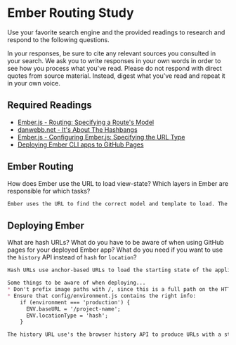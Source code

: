 # Ember Routing Study

Use your favorite search engine and the provided readings to research and
respond to the following questions.

In your responses, be sure to cite any relevant sources you consulted in your
search. We ask you to write responses in your own words in order to see how you
process what you've read. Please do not respond with direct quotes from source
material. Instead, digest what you've read and repeat it in your own voice.

## Required Readings

-   [Ember.js - Routing: Specifying a Route's Model](https://guides.emberjs.com/v2.11.0/routing/specifying-a-routes-model/)
-   [danwebb.net - It's About The Hashbangs](http://danwebb.net/2011/5/28/it-is-about-the-hashbangs)
-   [Ember.js - Configuring Ember.js: Specifying the URL Type](https://guides.emberjs.com/v2.11.0/configuring-ember/specifying-url-type/)
-   [Deploying Ember CLI apps to GitHub Pages](http://osxi.github.io/ember/github/git/2015/09/22/ember-cli-apps-on-github-pages.html)

## Ember Routing

How does Ember use the URL to load view-state? Which layers in Ember are
responsible for which tasks?

```md
Ember uses the URL to find the correct model and template to load. The router for the indicated route reads the URL and uses the model hook which returns Ember Data (or POJO, etc). After the data is finished loading, the template is rendered.
```

## Deploying Ember

What are hash URLs? What do you have to be aware of when using GitHub pages for
your deployed Ember app? What do you need if you want to use the `history` API
instead of `hash` for `location`?

```md
Hash URLs use anchor-based URLs to load the starting state of the application and keep it in sync as you move around the page. For example: #/posts/new takes you to the posts.new route.

Some things to be aware of when deploying...
* Don't prefix image paths with /, since this is a full path on the HTTP server (not relative)
* Ensure that config/environment.js contains the right info:
    if (environment === 'production') {
      ENV.baseURL = '/project-name';
      ENV.locationType = 'hash';
    }

The history URL use's the browser history API to produce URLs with a structure like /posts/new. Your server must serve the Ember app from all the URLs defined in your Router.map function in case the user navigates directly to e.g. /posts/new.
```
